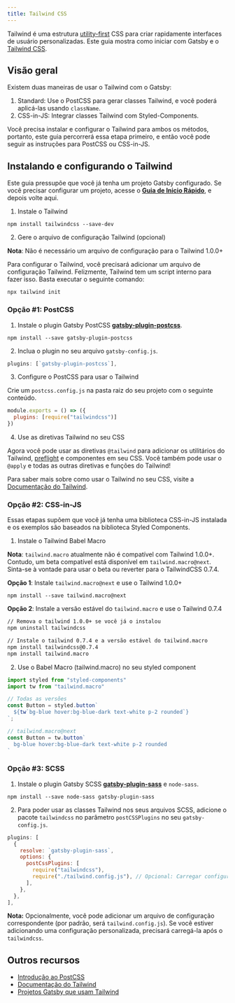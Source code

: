 ```yaml
---
title: Tailwind CSS
---
```


Tailwind é uma estrutura [utility-first](https://tailwindcss.com/docs/utility-first/) CSS para criar rapidamente interfaces de usuário personalizadas. Este guia mostra como iniciar com Gatsby e o [Tailwind CSS](https://tailwindcss.com/).

## Visão geral

Existem duas maneiras de usar o Tailwind com o Gatsby:

1. Standard: Use o PostCSS para gerar classes Tailwind, e você poderá aplicá-las usando `className`.
2. CSS-in-JS: Integrar classes Tailwind com Styled-Components.

Você precisa instalar e configurar o Tailwind para ambos os métodos, portanto, este guia percorrerá essa etapa primeiro, e então você pode seguir as instruções para PostCSS ou CSS-in-JS.

## Instalando e configurando o Tailwind

Este guia pressupõe que você já tenha um projeto Gatsby configurado. Se você precisar configurar um projeto, acesse o [**Guia de Inicio Rápido**](/docs/quick-start), e depois volte aqui.

1. Instale o Tailwind

```shell
npm install tailwindcss --save-dev
```

2. Gere o arquivo de configuração Tailwind (opcional)

**Nota**: Não é necessário um arquivo de configuração para o Tailwind 1.0.0+

Para configurar o Tailwind, você precisará adicionar um arquivo de configuração Tailwind. Felizmente, Tailwind tem um script interno para fazer isso. Basta executar o seguinte comando:

```shell
npx tailwind init
```

### Opção #1: PostCSS

1.  Instale o plugin Gatsby PostCSS [**gatsby-plugin-postcss**](https://github.com/gatsbyjs/gatsby/tree/master/packages/gatsby-plugin-postcss).

```shell
npm install --save gatsby-plugin-postcss
```

2.  Inclua o plugin no seu arquivo `gatsby-config.js`.

```javascript:title=gatsby-config.js
plugins: [`gatsby-plugin-postcss`],
```

3. Configure o PostCSS para usar o Tailwind

Crie um `postcss.config.js` na pasta raiz do seu projeto com o seguinte conteúdo.

```javascript:title=postcss.config.js
module.exports = () => ({
  plugins: [require("tailwindcss")]
})
```

4. Use as diretivas Tailwind no seu CSS

Agora você pode usar as diretivas `@tailwind` para adicionar os utilitários do Tailwind, [preflight](https://tailwindcss.com/docs/preflight/) e componentes em seu CSS. Você também pode usar o `@apply` e todas as outras diretivas e funções do Tailwind!

Para saber mais sobre como usar o Tailwind no seu CSS, visite a [Documentação do Tailwind](https://tailwindcss.com/docs/installation#3-use-tailwind-in-your-css).

### Opção #2: CSS-in-JS

Essas etapas supõem que você já tenha uma biblioteca CSS-in-JS instalada e os exemplos são baseados na biblioteca Styled Components.

1. Instale o Tailwind Babel Macro

**Nota**: `tailwind.macro` atualmente não é compatível com Tailwind 1.0.0+. Contudo, um beta compatível está disponível em `tailwind.macro@next`. Sinta-se à vontade para usar o beta ou reverter para o TailwindCSS 0.7.4.

**Opção 1**: Instale `tailwind.macro@next` e use o Tailwind 1.0.0+

```shell
npm install --save tailwind.macro@next
```

**Opção 2**: Instale a versão estável do `tailwind.macro` e use o Tailwind 0.7.4

```bash
// Remova o tailwind 1.0.0+ se você já o instalou
npm uninstall tailwindcss

// Instale o tailwind 0.7.4 e a versão estável do tailwind.macro
npm install tailwindcss@0.7.4
npm install tailwind.macro
```

2. Use o Babel Macro (tailwind.macro) no seu styled component

```javascript
import styled from "styled-components"
import tw from "tailwind.macro"

// Todas as versões
const Button = styled.button`
  ${tw`bg-blue hover:bg-blue-dark text-white p-2 rounded`}
`;

// tailwind.macro@next
const Button = tw.button`
  bg-blue hover:bg-blue-dark text-white p-2 rounded
`
```

### Opção #3: SCSS

1. Instale o plugin Gatsby SCSS [**gatsby-plugin-sass**](/packages/gatsby-plugin-sass) e `node-sass`.

```shell
npm install --save node-sass gatsby-plugin-sass
```

2. Para poder usar as classes Tailwind nos seus arquivos SCSS, adicione o pacote `tailwindcss` no parâmetro `postCSSPlugins` no seu `gatsby-config.js`.

```javascript:title=gatsby-config.js
plugins: [
  {
    resolve: `gatsby-plugin-sass`,
    options: {
      postCssPlugins: [
        require("tailwindcss"),
        require("./tailwind.config.js"), // Opcional: Carregar configuração CSS personalizada do Tailwind
      ],
    },
  },
],
```

**Nota:** Opcionalmente, você pode adicionar um arquivo de configuração correspondente (por padrão, será `tailwind.config.js`). Se você estiver adicionando uma configuração personalizada, precisará carregá-la após o `tailwindcss`.

## Outros recursos

- [Introdução ao PostCSS](https://www.smashingmagazine.com/2015/12/introduction-to-postcss/)
- [Documentação do Tailwind](https://tailwindcss.com/)
- [Projetos Gatsby que usam Tailwind](/starters/?c=Styling%3ATailwind&v=2)
